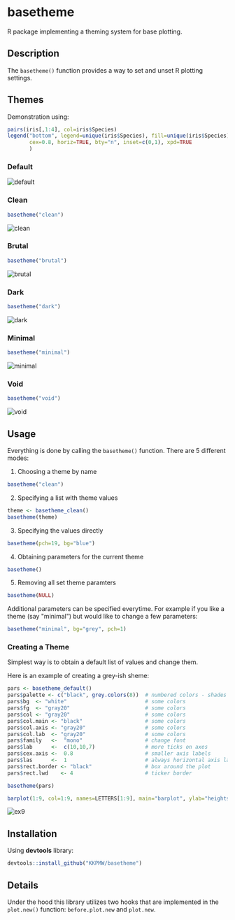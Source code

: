 # basetheme #

R package implementing a theming system for base plotting.

## Description ##

The `basetheme()` function provides a way to set and unset R plotting settings.

## Themes ##

Demonstration using:

```r
pairs(iris[,1:4], col=iris$Species)
legend("bottom", legend=unique(iris$Species), fill=unique(iris$Species),
       cex=0.8, horiz=TRUE, bty="n", inset=c(0,1), xpd=TRUE
       )
```

### Default ###

![default](https://i.imgur.com/YgXK08y.png)

### Clean ###

```r
basetheme("clean")
```

![clean](https://i.imgur.com/po78yol.png)

### Brutal ###

```r
basetheme("brutal")
```

![brutal](https://i.imgur.com/Lzs6xOd.png)

### Dark ###

```r
basetheme("dark")
```

![dark](https://i.imgur.com/QcIppmc.png)

### Minimal ###

```r
basetheme("minimal")
```

![minimal](https://i.imgur.com/g97gvQO.png)

### Void ###

```r
basetheme("void")
```

![void](https://i.imgur.com/cEBV2QG.png)


## Usage ##

Everything is done by calling the `basetheme()` function.
There are 5 different modes:

1. Choosing a theme by name

```r
basetheme("clean")
```

2. Specifying a list with theme values

```r
theme <- basetheme_clean()
basetheme(theme)
```

3. Specifying the values directly

```r
basetheme(pch=19, bg="blue")
```

4. Obtaining parameters for the current theme

```r
basetheme()
```

5. Removing all set theme paramters

```r
basetheme(NULL)
```

Additional parameters can be specified everytime.
For example if you like a theme (say "minimal") but would like to change a few parameters:

```r
basetheme("minimal", bg="grey", pch=1)
```


### Creating a Theme ###

Simplest way is to obtain a default list of values and change them.

Here is an example of creating a grey-ish sheme:

```r
pars <- basetheme_default()
pars$palette <- c("black", grey.colors(8))  # numbered colors - shades of grey
pars$bg  <- "white"                         # some colors
pars$fg  <- "gray20"                        # some colors
pars$col <- "gray20"                        # some colors
pars$col.main <- "black"                    # some colors
pars$col.axis <- "gray20"                   # some colors
pars$col.lab  <- "gray20"                   # some colors
pars$family   <-  "mono"                    # change font
pars$lab      <-  c(10,10,7)                # more ticks on axes
pars$cex.axis <-  0.8                       # smaller axis labels
pars$las      <-  1                         # always horizontal axis labels
pars$rect.border <- "black"                 # box around the plot
pars$rect.lwd    <- 4                       # ticker border

basetheme(pars)

barplot(1:9, col=1:9, names=LETTERS[1:9], main="barplot", ylab="heights")

```

![ex9](https://i.imgur.com/qR1T4P7.png)


## Installation ##

Using **devtools** library:

```r
devtools::install_github("KKPMW/basetheme")
```

## Details ##

Under the hood this library utilizes two hooks that are implemented in the `plot.new()` function:
`before.plot.new` and `plot.new`.

